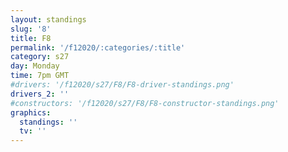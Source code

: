 ```yaml
---
layout: standings
slug: '8'
title: F8
permalink: '/f12020/:categories/:title'
category: s27
day: Monday
time: 7pm GMT
#drivers: '/f12020/s27/F8/F8-driver-standings.png'
drivers_2: ''
#constructors: '/f12020/s27/F8/F8-constructor-standings.png'
graphics:
  standings: ''
  tv: ''
---
```


